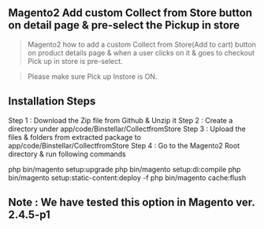 ## Magento2 Add custom Collect from Store button on detail page & pre-select the Pickup in store

> Magento2 how to add a custom Collect from Store(Add to cart) button on product details page & when a user clicks on it & goes to checkout Pick up in store is pre-select.

> Please make sure Pick up Instore is ON.

## Installation Steps

Step 1 : Download the Zip file from Github & Unzip it
Step 2 : Create a directory under app/code/Binstellar/CollectfromStore
Step 3 : Upload the files & folders from extracted package to app/code/Binstellar/CollectfromStore
Step 4 : Go to the Magento2 Root directory & run following commands

php bin/magento setup:upgrade 
php bin/magento setup:di:compile
php bin/magento setup:static-content:deploy -f
php bin/magento cache:flush


## Note : We have tested this option in Magento ver. 2.4.5-p1